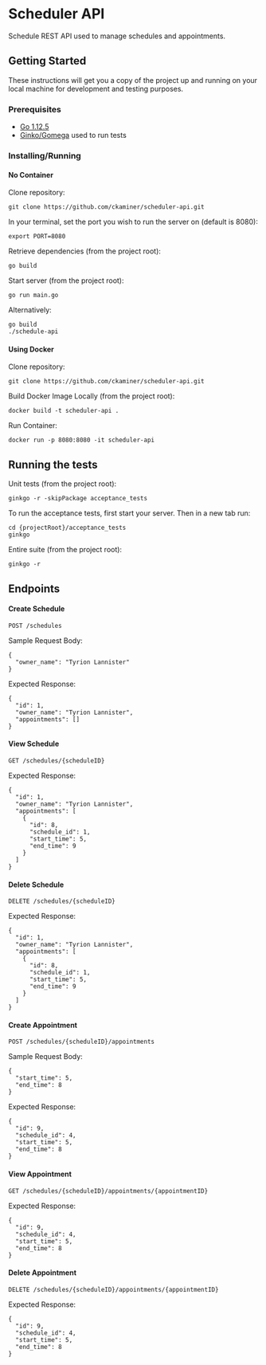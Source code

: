 # Scheduler API

Schedule REST API used to manage schedules and appointments.

## Getting Started

These instructions will get you a copy of the project up and running on your local machine for development and testing purposes.

### Prerequisites

- [Go 1.12.5](https://golang.org/dl/)
- [Ginko/Gomega](https://github.com/onsi/ginkgo#set-me-up) used to run tests

### Installing/Running

#### No Container

Clone repository:
```
git clone https://github.com/ckaminer/scheduler-api.git
```

In your terminal, set the port you wish to run the server on (default is 8080):
```
export PORT=8080
```

Retrieve dependencies (from the project root):
```
go build
```

Start server (from the project root):
```
go run main.go
```

Alternatively:
```
go build
./schedule-api
```

#### Using Docker
Clone repository:
```
git clone https://github.com/ckaminer/scheduler-api.git
```

Build Docker Image Locally (from the project root):
```
docker build -t scheduler-api .
```

Run Container:
```
docker run -p 8080:8080 -it scheduler-api
```

## Running the tests

Unit tests (from the project root):
```
ginkgo -r -skipPackage acceptance_tests
```

To run the acceptance tests, first start your server. Then in a new tab run:
```
cd {projectRoot}/acceptance_tests
ginkgo
```

Entire suite (from the project root):
```
ginkgo -r
```

## Endpoints

#### Create Schedule
`POST /schedules`

Sample Request Body:
```
{
  "owner_name": "Tyrion Lannister"
}
```

Expected Response:
```
{
  "id": 1,
  "owner_name": "Tyrion Lannister",
  "appointments": []
}
```

#### View Schedule
`GET /schedules/{scheduleID}`

Expected Response:
```
{
  "id": 1,
  "owner_name": "Tyrion Lannister",
  "appointments": [
    {
      "id": 8,
      "schedule_id": 1,
      "start_time": 5,
      "end_time": 9
    }
  ]
}
```

#### Delete Schedule
`DELETE /schedules/{scheduleID}`

Expected Response:
```
{
  "id": 1,
  "owner_name": "Tyrion Lannister",
  "appointments": [
    {
      "id": 8,
      "schedule_id": 1,
      "start_time": 5,
      "end_time": 9
    }
  ]
}
```

#### Create Appointment
`POST /schedules/{scheduleID}/appointments`

Sample Request Body:
```
{
  "start_time": 5,
  "end_time": 8
}
```

Expected Response:
```
{
  "id": 9,
  "schedule_id": 4,
  "start_time": 5,
  "end_time": 8
}
```

#### View Appointment
`GET /schedules/{scheduleID}/appointments/{appointmentID}`

Expected Response:
```
{
  "id": 9,
  "schedule_id": 4,
  "start_time": 5,
  "end_time": 8
}
```

#### Delete Appointment
`DELETE /schedules/{scheduleID}/appointments/{appointmentID}`

Expected Response:
```
{
  "id": 9,
  "schedule_id": 4,
  "start_time": 5,
  "end_time": 8
}
```
